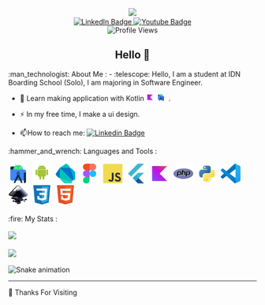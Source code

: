 <div id="header" align="center">
  <img src="https://i.pinimg.com/originals/28/0a/05/280a05c05fa4cd05717a9256d661f425.gif" width="200"/>
</div>

<div id="soscial-media" align="center">
  <a href="https://www.linkedin.com/in/rafi-asyam-9956b1229/">
    <img src="https://img.shields.io/badge/LinkedIn-blue?style=for-the-badge&logo=linkedin&logoColor=white" alt="LinkedIn Badge"/>
  </a>
  <a href="your-youtube-URL">
    <img src="https://img.shields.io/badge/YouTube-red?style=for-the-badge&logo=youtube&logoColor=white" alt="Youtube Badge"/>
  </a>
</div>

<div id="Viewrs" align="center">
  <img src="https://komarev.com/ghpvc/?username=RAFiasyam&style=flat-square&color=blue" alt="Profile Views"/>
</div>

<div id="salam" align="center">
  <h2>Hello 👋</h2> 
</div>

<div id="About">
  :man_technologist: About Me :
  - :telescope: Hello, I am a student at IDN Boarding School (Solo), I am majoring in Software Engineer.

  - :seedling: Learn making application with Kotlin <img src="https://github.com/devicons/devicon/blob/master/icons/kotlin/kotlin-original.svg" title="Kotlin" alt="Kotlin" width="15" height="15" >&nbsp; <img src="https://github.com/devicons/devicon/blob/master/icons/androidstudio/androidstudio-original.svg" title="AndroidStudio" alt="Android" width="15" height="15" >&nbsp; .

  - :zap: In my free time, I make a ui design.

  - :mailbox:How to reach me: [![Linkedin Badge](https://img.shields.io/badge/-Linkedin-blue?style=flat&logo=Linkedin&logoColor=white)](https://www.linkedin.com/in/rafi-asyam-9956b1229/)
</div>

<div id="tools">
  :hammer_and_wrench: Languages and Tools :
  <br>
  <br>
</div>

<div id="tools-icon">
  <img src="https://github.com/devicons/devicon/blob/master/icons/androidstudio/androidstudio-original.svg" title="AndroidStudio" alt="Android" width="40" height="40" >&nbsp;
  <img src="https://github.com/devicons/devicon/blob/master/icons/android/android-original-wordmark.svg" title="Android" alt="Android" width="40" height="40" >&nbsp;
  <img src="https://github.com/devicons/devicon/blob/master/icons/dart/dart-original.svg" title="Dart" alt="Dart" width="40" height="40" >&nbsp;
  <img src="https://github.com/devicons/devicon/blob/master/icons/figma/figma-original.svg" title="Figma" alt="Figma" width="40" height="40" >&nbsp;
  <img src="https://github.com/devicons/devicon/blob/master/icons/javascript/javascript-original.svg" title="JavaScript" alt="JavaScript" width="40" height="40" >&nbsp;
  <img src="https://github.com/devicons/devicon/blob/master/icons/flutter/flutter-original.svg" title="Flutter" alt="Flutter" width="40" height="40" >&nbsp;
  <img src="https://github.com/devicons/devicon/blob/master/icons/kotlin/kotlin-original.svg" title="Kotlin" alt="Kotlin" width="40" height="40" >&nbsp;
  <img src="https://github.com/devicons/devicon/blob/master/icons/php/php-original.svg" title="PHP" alt="PHP" width="40" height="40" >&nbsp;
  <img src="https://github.com/devicons/devicon/blob/master/icons/python/python-original.svg" title="Python" alt="Python" width="40" height="40" >&nbsp;
  <img src="https://github.com/devicons/devicon/blob/master/icons/vscode/vscode-original.svg" title="VSCode" alt="VSCode" width="40" height="40" >&nbsp;
  <img src="https://github.com/devicons/devicon/blob/master/icons/inkscape/inkscape-original.svg" title="InkScape" alt="InkScape" width="40" height="40" >&nbsp;
  <img src="https://github.com/devicons/devicon/blob/master/icons/css3/css3-original.svg" title="CSS3" alt="CSS3" width="40" height="40" >&nbsp;
  <img src="https://github.com/devicons/devicon/blob/master/icons/html5/html5-original.svg" title="HTML5" alt="HTML5" width="40" height="40" >&nbsp;
  <br>
  <br>
</div>

<div id="status">
  :fire: My Stats :
  <br>
  <br>
</div>

<div id="herokuapp">
  <img src="http://github-readme-streak-stats.herokuapp.com/?user=RAFiasyam&theme=dark&background=000000](https://git.io/streak-stats)">
  <br>
</div>

<div id="varcel">
  <br>
  <img src="https://github-readme-stats.vercel.app/api/top-langs/?username=RAFiasyam&layout=compact&theme=vision-friendly-dark](https://github.com/anuraghazra/github-readme-stats)">
</div>

![Snake animation](https://github.com/mlarasusan/mlarasusan/blob/output/github-contribution-grid-snake.svg)

---

:gift: Thanks For Visiting
